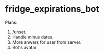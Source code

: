 # fridge_expirations_bot

Plans:
1. /unset.
2. Handle minus dates.
3. More anwers for user from server.
4. Bot's avatar